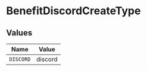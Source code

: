 # BenefitDiscordCreateType


## Values

| Name      | Value     |
| --------- | --------- |
| `DISCORD` | discord   |